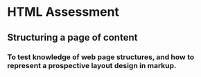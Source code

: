 # HTML Assessment
## Structuring a page of content
### To test knowledge of web page structures, and how to represent a prospective layout design in markup.
